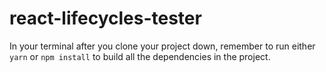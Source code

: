 # react-lifecycles-tester
In your terminal after you clone your project down, remember to run either `yarn` or `npm install` to build all the dependencies in the project.
